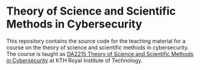 # Theory of Science and Scientific Methods in Cybersecurity

This repository contains the source code for the teaching material for a course 
on the theory of science and scientific methods in cybersecurity. The course is 
taught as [DA2215 Theory of Science and Scientific Methods in 
Cybersecurity](https://www.kth.se/student/kurser/kurs/DA2215?l=en) at KTH Royal 
Institute of Technology.
